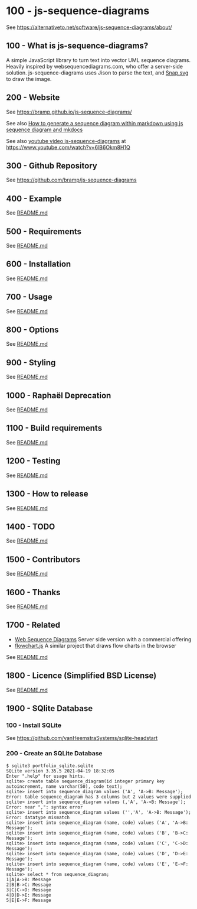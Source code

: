 # 100 - js-sequence-diagrams

See https://alternativeto.net/software/js-sequence-diagrams/about/

## 100 - What is js-sequence-diagrams?

A simple JavaScript library to turn text into vector UML sequence diagrams. Heavily inspired by websequencediagrams.com, who offer a server-side solution. js-sequence-diagrams uses Jison to parse the text, and [Snap.svg](https://alternativeto.net/software/snap-svg/) to draw the image.

## 200 - Website

See https://bramp.github.io/js-sequence-diagrams/

See also [How to generate a sequence diagram within markdown using js sequence diagram and mkdocs](https://medium.com/tenxor/how-to-generate-a-sequence-diagram-within-markdown-using-js-sequence-diagram-and-mkdocs-91dd4fe0b8fb)

See also [youtube video js-sequence-diagrams](https://www.youtube.com/watch?v=6lB6Okm8H1Q) at https://www.youtube.com/watch?v=6lB6Okm8H1Q

## 300 - Github Repository

See https://github.com/bramp/js-sequence-diagrams

## 400 - Example

See [README.md](./400/README.md)

## 500 - Requirements

See [README.md](./500/README.md)

## 600 - Installation

See [README.md](./600/README.md)

## 700 - Usage

See [README.md](./700/README.md)

## 800 - Options

See [README.md](./800/README.md)

## 900 - Styling

See [README.md](./900/README.md)

## 1000 - Raphaël Deprecation

See [README.md](./1000/README.md)

## 1100 - Build requirements

See [README.md](./1100/README.md)

## 1200 - Testing

See [README.md](./1200/README.md)

## 1300 - How to release

See [README.md](./1300/README.md)

## 1400 - TODO

See [README.md](./1400/README.md)

## 1500 - Contributors

See [README.md](./1500/README.md)

## 1600 - Thanks

See [README.md](./1600/README.md)

## 1700 - Related

- [Web Sequence Diagrams](http://www.websequencediagrams.com/) Server side version with a commercial offering
- [flowchart.js](https://adrai.github.io/flowchart.js/) A similar project that draws flow charts in the browser

See [README.md](./1700/README.md)

## 1800 - Licence (Simplified BSD License)

See [README.md](./1800/README.md)

## 1900 - SQlite Database

### 100 - Install SQLite

See https://github.com/vanHeemstraSystems/sqlite-headstart

### 200 - Create an SQLite Database

```
$ sqlite3 portfolio_sqlite.sqlite
SQLite version 3.35.5 2021-04-19 18:32:05
Enter ".help" for usage hints.
sqlite> create table sequence_diagram(id integer primary key autoincrement, name varchar(50), code text);
sqlite> insert into sequence_diagram values ('A', 'A->B: Message');
Error: table sequence_diagram has 3 columns but 2 values were supplied
sqlite> insert into sequence_diagram values (,'A', 'A->B: Message');
Error: near ",": syntax error
sqlite> insert into sequence_diagram values ('','A', 'A->B: Message');
Error: datatype mismatch
sqlite> insert into sequence_diagram (name, code) values ('A', 'A->B: Message');
sqlite> insert into sequence_diagram (name, code) values ('B', 'B->C: Message');
sqlite> insert into sequence_diagram (name, code) values ('C', 'C->D: Message');
sqlite> insert into sequence_diagram (name, code) values ('D', 'D->E: Message');
sqlite> insert into sequence_diagram (name, code) values ('E', 'E->F: Message');
sqlite> select * from sequence_diagram;
1|A|A->B: Message
2|B|B->C: Message
3|C|C->D: Message
4|D|D->E: Message
5|E|E->F: Message
```
